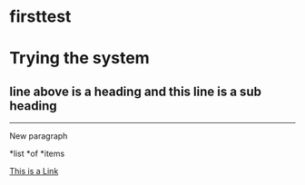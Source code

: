 # firsttest
Trying the system
=================
## line above is a heading and this line is a sub heading
---
New paragraph

  *list 
  *of
  *items

[This is a Link](google.com)


